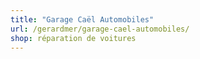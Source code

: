 ```yaml
---
title: "Garage Caël Automobiles"
url: /gerardmer/garage-cael-automobiles/
shop: réparation de voitures
---
```

